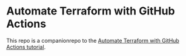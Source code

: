 # Automate Terraform with GitHub Actions

This repo is a companionrepo to the [Automate Terraform with GitHub Actions tutorial](https://developer.hashicorp.com/terraform/tutorials/automation/github-actions).
